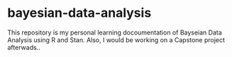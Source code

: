 # bayesian-data-analysis
This repository is my personal learning docoumentation of Bayseian Data Analysis using R and Stan. Also, I would be working on a Capstone project afterwads..
